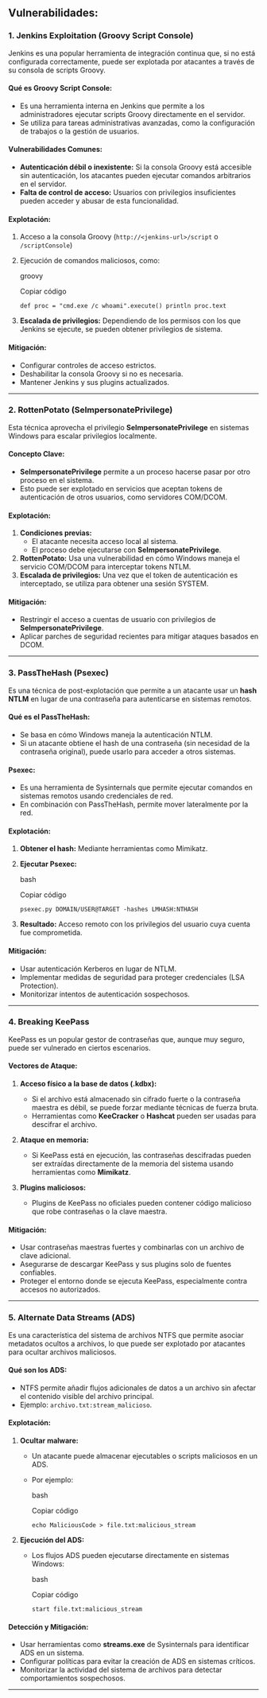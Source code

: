
## Vulnerabilidades:
### **1. Jenkins Exploitation (Groovy Script Console)**

Jenkins es una popular herramienta de integración continua que, si no está configurada correctamente, puede ser explotada por atacantes a través de su consola de scripts Groovy.

#### **Qué es Groovy Script Console:**

- Es una herramienta interna en Jenkins que permite a los administradores ejecutar scripts Groovy directamente en el servidor.
- Se utiliza para tareas administrativas avanzadas, como la configuración de trabajos o la gestión de usuarios.

#### **Vulnerabilidades Comunes:**

- **Autenticación débil o inexistente:** Si la consola Groovy está accesible sin autenticación, los atacantes pueden ejecutar comandos arbitrarios en el servidor.
- **Falta de control de acceso:** Usuarios con privilegios insuficientes pueden acceder y abusar de esta funcionalidad.

#### **Explotación:**

1. Acceso a la consola Groovy (`http://<jenkins-url>/script` o `/scriptConsole`)
2. Ejecución de comandos maliciosos, como: 
    
    groovy
    
    Copiar código
    
    `def proc = "cmd.exe /c whoami".execute() println proc.text`
    
3. **Escalada de privilegios:** Dependiendo de los permisos con los que Jenkins se ejecute, se pueden obtener privilegios de sistema.

#### **Mitigación:**

- Configurar controles de acceso estrictos.
- Deshabilitar la consola Groovy si no es necesaria.
- Mantener Jenkins y sus plugins actualizados.

---

### **2. RottenPotato (SeImpersonatePrivilege)**

Esta técnica aprovecha el privilegio **SeImpersonatePrivilege** en sistemas Windows para escalar privilegios localmente.

#### **Concepto Clave:**

- **SeImpersonatePrivilege** permite a un proceso hacerse pasar por otro proceso en el sistema.
- Esto puede ser explotado en servicios que aceptan tokens de autenticación de otros usuarios, como servidores COM/DCOM.

#### **Explotación:**

1. **Condiciones previas:**
    - El atacante necesita acceso local al sistema.
    - El proceso debe ejecutarse con **SeImpersonatePrivilege**.
2. **RottenPotato:** Usa una vulnerabilidad en cómo Windows maneja el servicio COM/DCOM para interceptar tokens NTLM.
3. **Escalada de privilegios:** Una vez que el token de autenticación es interceptado, se utiliza para obtener una sesión SYSTEM.

#### **Mitigación:**

- Restringir el acceso a cuentas de usuario con privilegios de **SeImpersonatePrivilege**.
- Aplicar parches de seguridad recientes para mitigar ataques basados en DCOM.

---

### **3. PassTheHash (Psexec)**

Es una técnica de post-explotación que permite a un atacante usar un **hash NTLM** en lugar de una contraseña para autenticarse en sistemas remotos.

#### **Qué es el PassTheHash:**

- Se basa en cómo Windows maneja la autenticación NTLM.
- Si un atacante obtiene el hash de una contraseña (sin necesidad de la contraseña original), puede usarlo para acceder a otros sistemas.

#### **Psexec:**

- Es una herramienta de Sysinternals que permite ejecutar comandos en sistemas remotos usando credenciales de red.
- En combinación con PassTheHash, permite mover lateralmente por la red.

#### **Explotación:**

1. **Obtener el hash:** Mediante herramientas como Mimikatz.
2. **Ejecutar Psexec:**
    
    bash
    
    Copiar código
    
    `psexec.py DOMAIN/USER@TARGET -hashes LMHASH:NTHASH`
    
3. **Resultado:** Acceso remoto con los privilegios del usuario cuya cuenta fue comprometida.

#### **Mitigación:**

- Usar autenticación Kerberos en lugar de NTLM.
- Implementar medidas de seguridad para proteger credenciales (LSA Protection).
- Monitorizar intentos de autenticación sospechosos.

---

### **4. Breaking KeePass**

KeePass es un popular gestor de contraseñas que, aunque muy seguro, puede ser vulnerado en ciertos escenarios.

#### **Vectores de Ataque:**

1. **Acceso físico a la base de datos (.kdbx):**
    
    - Si el archivo está almacenado sin cifrado fuerte o la contraseña maestra es débil, se puede forzar mediante técnicas de fuerza bruta.
    - Herramientas como **KeeCracker** o **Hashcat** pueden ser usadas para descifrar el archivo.
2. **Ataque en memoria:**
    
    - Si KeePass está en ejecución, las contraseñas descifradas pueden ser extraídas directamente de la memoria del sistema usando herramientas como **Mimikatz**.
3. **Plugins maliciosos:**
    
    - Plugins de KeePass no oficiales pueden contener código malicioso que robe contraseñas o la clave maestra.

#### **Mitigación:**

- Usar contraseñas maestras fuertes y combinarlas con un archivo de clave adicional.
- Asegurarse de descargar KeePass y sus plugins solo de fuentes confiables.
- Proteger el entorno donde se ejecuta KeePass, especialmente contra accesos no autorizados.

---

### **5. Alternate Data Streams (ADS)**

Es una característica del sistema de archivos NTFS que permite asociar metadatos ocultos a archivos, lo que puede ser explotado por atacantes para ocultar archivos maliciosos.

#### **Qué son los ADS:**

- NTFS permite añadir flujos adicionales de datos a un archivo sin afectar el contenido visible del archivo principal.
- Ejemplo: `archivo.txt:stream_malicioso`.

#### **Explotación:**

1. **Ocultar malware:**
    - Un atacante puede almacenar ejecutables o scripts maliciosos en un ADS.
    - Por ejemplo:
        
        bash
        
        Copiar código
        
        `echo MaliciousCode > file.txt:malicious_stream`
        
2. **Ejecución del ADS:**
    - Los flujos ADS pueden ejecutarse directamente en sistemas Windows:
        
        bash
        
        Copiar código
        
        `start file.txt:malicious_stream`
        

#### **Detección y Mitigación:**

- Usar herramientas como **streams.exe** de Sysinternals para identificar ADS en un sistema.
- Configurar políticas para evitar la creación de ADS en sistemas críticos.
- Monitorizar la actividad del sistema de archivos para detectar comportamientos sospechosos.

---